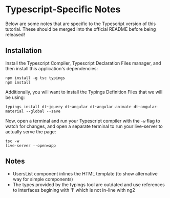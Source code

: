 # Typescript-Specific Notes

Below are some notes that are specific to the Typescript version of this tutorial. These should be
merged into the official README before being released!

## Installation

Install the Typescript Compiler, Typescript Declaration Files manager, and then install this
application's dependencies:

    npm install -g tsc typings
    npm install

Additionally, you will want to install the Typings Definition Files that we will be using:

    typings install dt~jquery dt~angular dt~angular-animate dt~angular-material --global --save
    
Now, open a terminal and run your Typescript compiler with the `-w` flag to watch for changes, and
open a separate terminal to run your live-server to actually serve the page:

    tsc -w
    live-server --open=app
    

## Notes

* UsersList component inlines the HTML template (to show alternative way for simple components)
* The types provided by the typings tool are outdated and use references to interfaces begining with
  'I' which is not in-line with ng2
